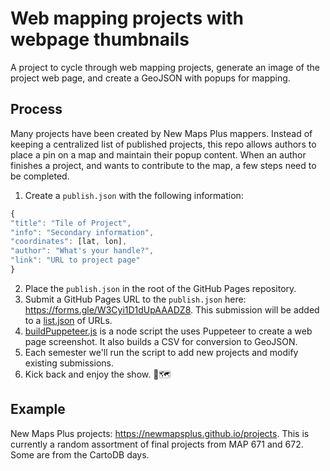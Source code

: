 # Web mapping projects with webpage thumbnails

A project to cycle through web mapping projects, generate an image of the project web page, and create a GeoJSON with popups for mapping.

## Process

Many projects have been created by New Maps Plus mappers. Instead of keeping a centralized list of published projects, this repo allows authors to place a pin on a map and maintain their popup content. When an author finishes a project, and wants to contribute to the map, a few steps need to be completed.

1. Create a `publish.json` with the following information: 

  ```js
  {
  "title": "Tile of Project",
  "info": "Secondary information",
  "coordinates": [lat, lon],
  "author": "What's your handle?",
  "link": "URL to project page"
  }
  ```
2. Place the `publish.json` in the root of the GitHub Pages repository. 
3. Submit a GitHub Pages URL to the `publish.json` here: https://forms.gle/W3Cyi1D1dUpAAADZ8. This submission will be added to a [list.json](input/list.json) of URLs.
4. [buildPuppeteer.js](buildPuppeteer.js) is a node script the uses Puppeteer to create a web page screenshot. It also builds a CSV for conversion to GeoJSON. 
5. Each semester we'll run the script to add new projects and modify existing submissions.
6. Kick back and enjoy the show. 🍺🗺️

## Example

New Maps Plus projects: https://newmapsplus.github.io/projects. This is currently a random assortment of final projects from MAP 671 and 672. Some are from the CartoDB days.
